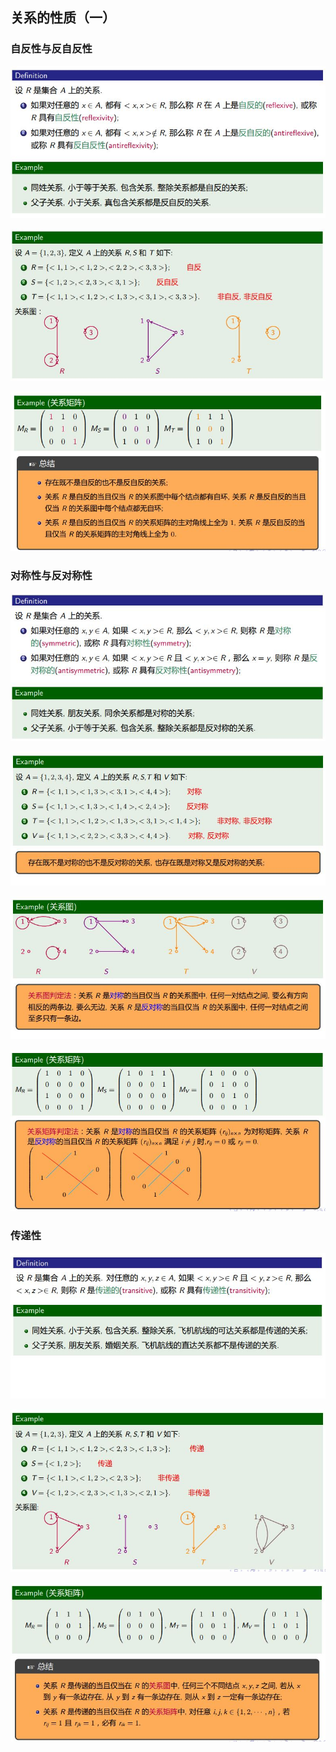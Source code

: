 ## 关系的性质（一）
### 自反性与反自反性
![39](https://github.com/Alex5Moon/mooc/blob/master/DiscreteMathematics/4BinaryRelations/pic/39.JPG)
> 
![40](https://github.com/Alex5Moon/mooc/blob/master/DiscreteMathematics/4BinaryRelations/pic/40.JPG)
> 
![41](https://github.com/Alex5Moon/mooc/blob/master/DiscreteMathematics/4BinaryRelations/pic/41.JPG)
### 对称性与反对称性
![42](https://github.com/Alex5Moon/mooc/blob/master/DiscreteMathematics/4BinaryRelations/pic/42.JPG)
> 
![43](https://github.com/Alex5Moon/mooc/blob/master/DiscreteMathematics/4BinaryRelations/pic/43.JPG)
> 
![44](https://github.com/Alex5Moon/mooc/blob/master/DiscreteMathematics/4BinaryRelations/pic/44.JPG)
> 
![45](https://github.com/Alex5Moon/mooc/blob/master/DiscreteMathematics/4BinaryRelations/pic/45.JPG)
### 传递性
![46](https://github.com/Alex5Moon/mooc/blob/master/DiscreteMathematics/4BinaryRelations/pic/46.JPG)
> 
![47](https://github.com/Alex5Moon/mooc/blob/master/DiscreteMathematics/4BinaryRelations/pic/47.JPG)
> 
![48](https://github.com/Alex5Moon/mooc/blob/master/DiscreteMathematics/4BinaryRelations/pic/48.JPG)

